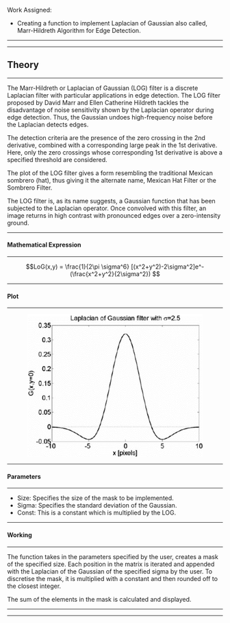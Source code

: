Work Assigned:
* Creating a function to implement Laplacian of Gaussian also called, Marr-Hildreth Algorithm for Edge Detection.


---
---
## **Theory**
---
The Marr-Hildreth or Laplacian of Gaussian (LOG) filter is a discrete Laplacian filter with
particular applications in edge detection. The LOG filter proposed by David Marr and Ellen
Catherine Hildreth tackles the disadvantage of noise sensitivity shown by the Laplacian
operator during edge detection. Thus, the Gaussian undoes high-frequency noise before the
Laplacian detects edges.

The detection criteria are the presence of the zero crossing in the 2nd derivative, combined
with a corresponding large peak in the 1st derivative. Here, only the zero crossings whose
corresponding 1st derivative is above a specified threshold are considered.

The plot of the LOG filter gives a form resembling the traditional Mexican sombrero (hat),
thus giving it the alternate name, Mexican Hat Filter or the Sombrero Filter.

The LOG filter is, as its name suggests, a Gaussian function that has been subjected to the
Laplacian operator. Once convolved with this filter, an image returns in high contrast with
pronounced edges over a zero-intensity ground.

---

#### Mathematical Expression
---

$$LoG(x,y) = \frac{1}{2\pi \sigma^6} [(x^2+y^2)-2\sigma^2]e^-(\frac{x^2+y^2}{2\sigma^2}) $$

---

#### Plot
---
<p align="center">
  <img width="410" height="332" src="https://github.com/malvekar/Ways-of-speeding-up-python-program-using-edge-detection-using-Marr-Hildreth-alogrithm-as-example/blob/main/Individual%20functions/Steven/marr_hildreth.png">
</p>

---
#### Parameters
---
- Size: Specifies the size of the mask to be implemented.
- Sigma: Specifies the standard deviation of the Gaussian.
- Const: This is a constant which is multiplied by the LOG.

---

#### Working
---
The function takes in the parameters specified by the user, creates a mask of the specified
size. Each position in the matrix is iterated and appended with the Laplacian of the Gaussian
of the specified sigma by the user. To discretise the mask, it is multiplied with a constant
and then rounded off to the closest integer.

The sum of the elements in the mask is calculated and displayed.

---
---